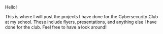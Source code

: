 Hello!

This is where I will post the projects I have done for the Cybersecurity Club at my school. These include flyers, presentations, and anything else I have done for the club. Feel free to have a look around!
